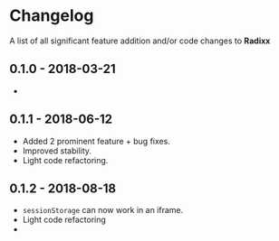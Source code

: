 # Changelog

A list of all significant feature addition and/or code changes to **Radixx**

## 0.1.0 - 2018-03-21

- 

## 0.1.1 - 2018-06-12

- Added 2 prominent feature + bug fixes. 
- Improved stability.
- Light code refactoring. 

## 0.1.2 - 2018-08-18

- `sessionStorage` can now work in an iframe.
- Light code refactoring
-
